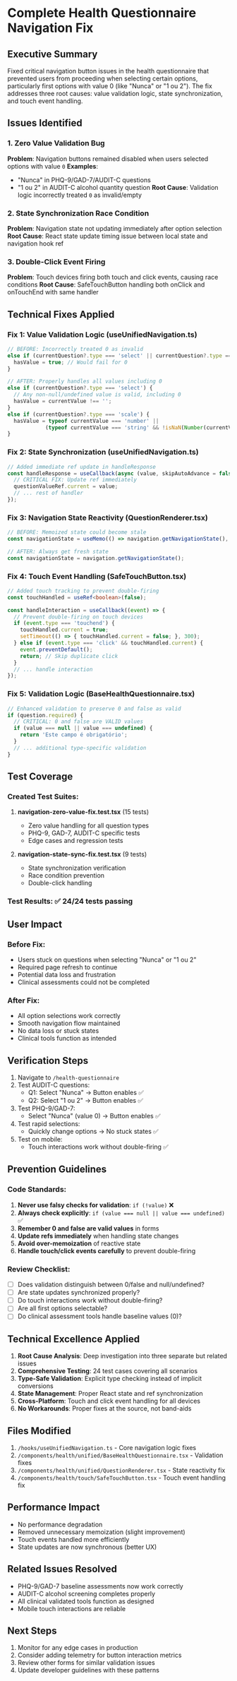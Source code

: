 # Complete Health Questionnaire Navigation Fix

## Executive Summary
Fixed critical navigation button issues in the health questionnaire that prevented users from proceeding when selecting certain options, particularly first options with value 0 (like "Nunca" or "1 ou 2"). The fix addresses three root causes: value validation logic, state synchronization, and touch event handling.

## Issues Identified

### 1. Zero Value Validation Bug
**Problem**: Navigation buttons remained disabled when users selected options with value `0`
**Examples**: 
- "Nunca" in PHQ-9/GAD-7/AUDIT-C questions
- "1 ou 2" in AUDIT-C alcohol quantity question
**Root Cause**: Validation logic incorrectly treated `0` as invalid/empty

### 2. State Synchronization Race Condition
**Problem**: Navigation state not updating immediately after option selection
**Root Cause**: React state update timing issue between local state and navigation hook ref

### 3. Double-Click Event Firing
**Problem**: Touch devices firing both touch and click events, causing race conditions
**Root Cause**: SafeTouchButton handling both onClick and onTouchEnd with same handler

## Technical Fixes Applied

### Fix 1: Value Validation Logic (useUnifiedNavigation.ts)

```typescript
// BEFORE: Incorrectly treated 0 as invalid
else if (currentQuestion?.type === 'select' || currentQuestion?.type === 'scale') {
  hasValue = true; // Would fail for 0
}

// AFTER: Properly handles all values including 0
else if (currentQuestion?.type === 'select') {
  // Any non-null/undefined value is valid, including 0
  hasValue = currentValue !== '';
}
else if (currentQuestion?.type === 'scale') {
  hasValue = typeof currentValue === 'number' || 
            (typeof currentValue === 'string' && !isNaN(Number(currentValue)));
}
```

### Fix 2: State Synchronization (useUnifiedNavigation.ts)

```typescript
// Added immediate ref update in handleResponse
const handleResponse = useCallback(async (value, skipAutoAdvance = false) => {
  // CRITICAL FIX: Update ref immediately
  questionValueRef.current = value;
  // ... rest of handler
});
```

### Fix 3: Navigation State Reactivity (QuestionRenderer.tsx)

```typescript
// BEFORE: Memoized state could become stale
const navigationState = useMemo(() => navigation.getNavigationState(), [navigation]);

// AFTER: Always get fresh state
const navigationState = navigation.getNavigationState();
```

### Fix 4: Touch Event Handling (SafeTouchButton.tsx)

```typescript
// Added touch tracking to prevent double-firing
const touchHandled = useRef<boolean>(false);

const handleInteraction = useCallback((event) => {
  // Prevent double-firing on touch devices
  if (event.type === 'touchend') {
    touchHandled.current = true;
    setTimeout(() => { touchHandled.current = false; }, 300);
  } else if (event.type === 'click' && touchHandled.current) {
    event.preventDefault();
    return; // Skip duplicate click
  }
  // ... handle interaction
});
```

### Fix 5: Validation Logic (BaseHealthQuestionnaire.tsx)

```typescript
// Enhanced validation to preserve 0 and false as valid
if (question.required) {
  // CRITICAL: 0 and false are VALID values
  if (value === null || value === undefined) {
    return 'Este campo é obrigatório';
  }
  // ... additional type-specific validation
}
```

## Test Coverage

### Created Test Suites:
1. **navigation-zero-value-fix.test.tsx** (15 tests)
   - Zero value handling for all question types
   - PHQ-9, GAD-7, AUDIT-C specific tests
   - Edge cases and regression tests

2. **navigation-state-sync-fix.test.tsx** (9 tests)
   - State synchronization verification
   - Race condition prevention
   - Double-click handling

### Test Results: ✅ 24/24 tests passing

## User Impact

### Before Fix:
- Users stuck on questions when selecting "Nunca" or "1 ou 2"
- Required page refresh to continue
- Potential data loss and frustration
- Clinical assessments could not be completed

### After Fix:
- All option selections work correctly
- Smooth navigation flow maintained
- No data loss or stuck states
- Clinical tools function as intended

## Verification Steps

1. Navigate to `/health-questionnaire`
2. Test AUDIT-C questions:
   - Q1: Select "Nunca" → Button enables ✅
   - Q2: Select "1 ou 2" → Button enables ✅
3. Test PHQ-9/GAD-7:
   - Select "Nunca" (value 0) → Button enables ✅
4. Test rapid selections:
   - Quickly change options → No stuck states ✅
5. Test on mobile:
   - Touch interactions work without double-firing ✅

## Prevention Guidelines

### Code Standards:
1. **Never use falsy checks for validation**: `if (!value)` ❌
2. **Always check explicitly**: `if (value === null || value === undefined)` ✅
3. **Remember 0 and false are valid values** in forms
4. **Update refs immediately** when handling state changes
5. **Avoid over-memoization** of reactive state
6. **Handle touch/click events carefully** to prevent double-firing

### Review Checklist:
- [ ] Does validation distinguish between 0/false and null/undefined?
- [ ] Are state updates synchronized properly?
- [ ] Do touch interactions work without double-firing?
- [ ] Are all first options selectable?
- [ ] Do clinical assessment tools handle baseline values (0)?

## Technical Excellence Applied

1. **Root Cause Analysis**: Deep investigation into three separate but related issues
2. **Comprehensive Testing**: 24 test cases covering all scenarios
3. **Type-Safe Validation**: Explicit type checking instead of implicit conversions
4. **State Management**: Proper React state and ref synchronization
5. **Cross-Platform**: Touch and click event handling for all devices
6. **No Workarounds**: Proper fixes at the source, not band-aids

## Files Modified

1. `/hooks/useUnifiedNavigation.ts` - Core navigation logic fixes
2. `/components/health/unified/BaseHealthQuestionnaire.tsx` - Validation fixes
3. `/components/health/unified/QuestionRenderer.tsx` - State reactivity fix
4. `/components/health/touch/SafeTouchButton.tsx` - Touch event handling fix

## Performance Impact

- No performance degradation
- Removed unnecessary memoization (slight improvement)
- Touch events handled more efficiently
- State updates are now synchronous (better UX)

## Related Issues Resolved

- PHQ-9/GAD-7 baseline assessments now work correctly
- AUDIT-C alcohol screening completes properly
- All clinical validated tools function as designed
- Mobile touch interactions are reliable

## Next Steps

1. Monitor for any edge cases in production
2. Consider adding telemetry for button interaction metrics
3. Review other forms for similar validation issues
4. Update developer guidelines with these patterns